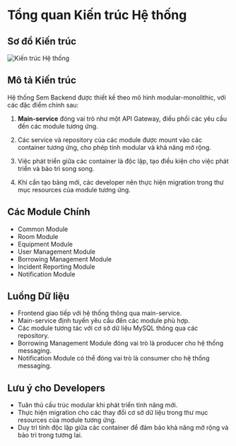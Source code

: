 # Tổng quan Kiến trúc Hệ thống

## Sơ đồ Kiến trúc

![Kiến trúc Hệ thống](https://github.com/user-attachments/assets/55034748-4b54-4d9a-b0f6-7efa518fdb1e)


## Mô tả Kiến trúc

Hệ thống Sem Backend được thiết kế theo mô hình modular-monolithic, với các đặc điểm chính sau:

1. **Main-service** đóng vai trò như một API Gateway, điều phối các yêu cầu đến các module tương ứng.

2. Các service và repository của các module được mount vào các container tương ứng, cho phép tính modular và khả năng mở rộng.

3. Việc phát triển giữa các container là độc lập, tạo điều kiện cho việc phát triển và bảo trì song song.

4. Khi cần tạo bảng mới, các developer nên thực hiện migration trong thư mục resources của module tương ứng.

## Các Module Chính

- Common Module
- Room Module
- Equipment Module
- User Management Module
- Borrowing Management Module
- Incident Reporting Module
- Notification Module

## Luồng Dữ liệu

- Frontend giao tiếp với hệ thống thông qua main-service.
- Main-service định tuyến yêu cầu đến các module phù hợp.
- Các module tương tác với cơ sở dữ liệu MySQL thông qua các repository.
- Borrowing Management Module đóng vai trò là producer cho hệ thống messaging.
- Notification Module có thể đóng vai trò là consumer cho hệ thống messaging.

## Lưu ý cho Developers

- Tuân thủ cấu trúc modular khi phát triển tính năng mới.
- Thực hiện migration cho các thay đổi cơ sở dữ liệu trong thư mục resources của module tương ứng.
- Duy trì tính độc lập giữa các container để đảm bảo khả năng mở rộng và bảo trì trong tương lai.